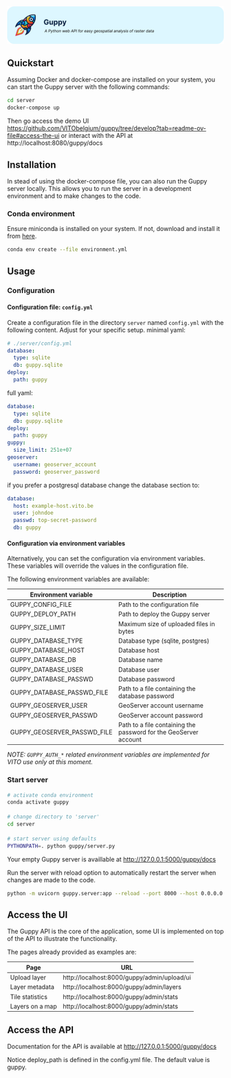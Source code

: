 <img src=".github/splash.png" alt="Guppy, A Python web API for easy geospatial analysis of raster data" />

## Quickstart

Assuming Docker and docker-compose are installed on your system, you can start the Guppy server with the following commands:

```bash
cd server
docker-compose up 
```

Then go access the demo UI https://github.com/VITObelgium/guppy/tree/develop?tab=readme-ov-file#access-the-ui or interact with the API at http://localhost:8080/guppy/docs

## Installation

In stead of using the docker-compose file, you can also run the Guppy server locally.
This allows you to run the server in a development environment and to make changes to the code.

### Conda environment

Ensure miniconda is installed on your system. If not, download and install it from [here](https://docs.conda.io/en/latest/miniconda.html).

```bash
conda env create --file environment.yml
```

## Usage

### Configuration


#### Configuration file: `config.yml`

Create a configuration file in the directory `server` named `config.yml` with the following content. Adjust for your specific setup.
minimal yaml:

```yaml
# ./server/config.yml
database:
  type: sqlite
  db: guppy.sqlite
deploy:
  path: guppy
```

full yaml:

```yaml
database:
  type: sqlite
  db: guppy.sqlite
deploy:
  path: guppy
guppy:
  size_limit: 251e+07
geoserver:
  username: geoserver_account
  password: geoserver_password
```

if you prefer a postgresql database change the database section to:

```yaml
database:
  host: example-host.vito.be
  user: johndoe
  passwd: top-secret-password
  db: guppy
```

#### Configuration via environment variables

Alternatively, you can set the configuration via environment variables.
These variables will override the values in the configuration file.

The following environment variables are available:

| Environment variable | Description |
| --- | --- |
| GUPPY_CONFIG_FILE | Path to the configuration file |
| GUPPY_DEPLOY_PATH | Path to deploy the Guppy server |
| GUPPY_SIZE_LIMIT | Maximum size of uploaded files in bytes |
| GUPPY_DATABASE_TYPE | Database type (sqlite, postgres) |
| GUPPY_DATABASE_HOST | Database host |
| GUPPY_DATABASE_DB | Database name |
| GUPPY_DATABASE_USER | Database user |
| GUPPY_DATABASE_PASSWD | Database password |
| GUPPY_DATABASE_PASSWD_FILE | Path to a file containing the database password |
| GUPPY_GEOSERVER_USER | GeoServer account username |
| GUPPY_GEOSERVER_PASSWD | GeoServer account password |
| GUPPY_GEOSERVER_PASSWD_FILE | Path to a file containing the password for the GeoServer account |

_NOTE: `GUPPY_AUTH_*` related environment variables are implemented for VITO use only at this moment._

### Start server

```bash
# activate conda environment
conda activate guppy

# change directory to 'server'
cd server

# start server using defaults
PYTHONPATH=. python guppy/server.py
```

Your empty Guppy server is availlable at http://127.0.0.1:5000/guppy/docs

Run the server with reload option to automatically restart the server when changes are made to the code.

```bash
python -m uvicorn guppy.server:app --reload --port 8000 --host 0.0.0.0
```
 
## Access the UI

The Guppy API is the core of the application, some UI is implemented on top of the API to illustrate the functionality. 

The pages already provided as examples are:

| Page | URL |
| --- | --- |
| Upload layer | http://localhost:8000/guppy/admin/upload/ui |
| Layer metadata | http://localhost:8000/guppy/admin/layers |
| Tile statistics | http://localhost:8000/guppy/admin/stats |
| Layers on a map | http://localhost:8000/guppy/admin/stats |




## Access the API
  
Documentation for the API is available at http://127.0.0.1:5000/guppy/docs

Notice deploy_path is defined in the config.yml file. 
The default value is guppy.
<!-- If you change the deploy path in the config.yml file, you should also change the path in the docker-compose.yml file. -->
<!-- The path in the docker-compose.yml file should be the same as the path in the config.yml file. -->